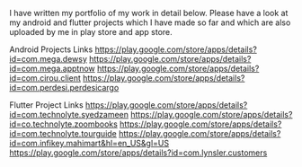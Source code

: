 I have written my portfolio of my work in detail below. Please have a look at my android and flutter projects which I have made so far and which are also uploaded by me in play store and app store.


Android Projects Links
https://play.google.com/store/apps/details?id=com.mega.dewsy
https://play.google.com/store/apps/details?id=com.mega.apptnow
https://play.google.com/store/apps/details?id=com.cirou.client
https://play.google.com/store/apps/details?id=com.perdesi.perdesicargo

Flutter Project Links
https://play.google.com/store/apps/details?id=com.technolyte.syedzameen
https://play.google.com/store/apps/details?id=co.technolyte.zoombooks
https://play.google.com/store/apps/details?id=com.technolyte.tourguide
https://play.google.com/store/apps/details?id=com.infikey.mahimart&hl=en_US&gl=US
https://play.google.com/store/apps/details?id=com.lynsler.customers
